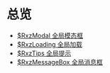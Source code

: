 # 总览

+ [$RxzModal 全局模态框](./pop/rxzmodal.html)
+ [$RxzLoading 全局加载](./pop/rxzloading.html)
+ [$RxzTips 全局提示](./pop/rxztips.html)
+ [$RxzMessageBox 全局消息框](./pop/rxxmessagebox.html)